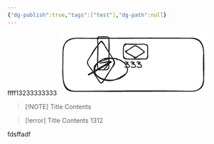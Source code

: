 ```yaml
---
{"dg-publish":true,"tags":["test"],"dg-path":null}
---
```


ffff13233333333
![test.excalidraw.png](img/user/Excalidraw/test.excalidraw.png)


> [!NOTE] Title
> Contents


> [!error] Title
> Contents
1312

fdsffadf